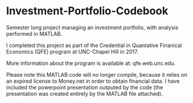 # Investment-Portfolio-Codebook
Semester long project managing an investment portfolio, with analysis performed in MATLAB. 

I completed this project as part of the Credential in Quantative Finanical Economics (QFE) program at UNC-Chapel Hill in 2017. 

More information about the program is available at: qfe.web.unc.edu. 

Please note this MATLAB code will no longer compile, because it relies on an expired license to Money.net in order to obtain financial data. I have included the powerpoint presentation outputed by the code (the presentation was created entirely by the MATLAB file attached). 



